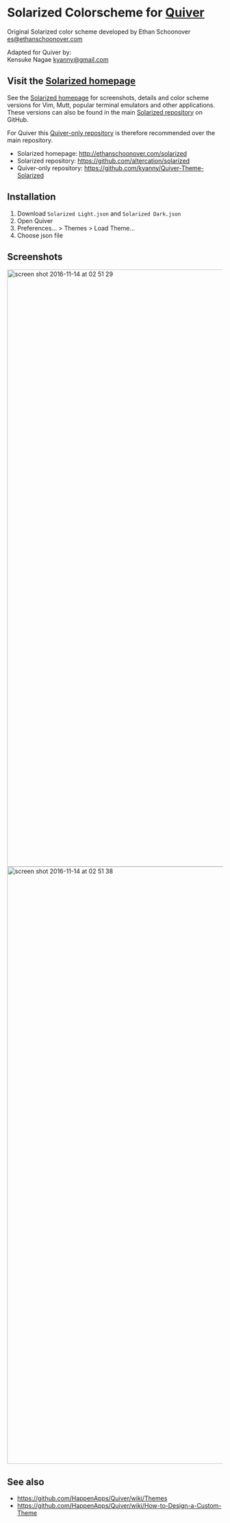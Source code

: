 # Solarized Colorscheme for [Quiver](http://happenapps.com/#quiver)

Original Solarized color scheme developed by Ethan Schoonover <es@ethanschoonover.com>  

Adapted for Quiver by:  
Kensuke Nagae <kyanny@gmail.com>

Visit the [Solarized homepage](http://ethanschoonover.com/solarized)
------------------------------

See the [Solarized homepage](http://ethanschoonover.com/solarized) for screenshots,
details and color scheme versions for Vim, Mutt, popular terminal emulators and
other applications. These versions can also be found in the main [Solarized repository](https://github.com/altercation/solarized)
on GitHub.

For Quiver this [Quiver-only repository](https://github.com/kyanny/Quiver-Theme-Solarized) is therefore recommended over the main repository.

- Solarized homepage:  http://ethanschoonover.com/solarized
- Solarized repository: https://github.com/altercation/solarized
- Quiver-only repository:  https://github.com/kyanny/Quiver-Theme-Solarized

Installation
------------

1. Download `Solarized Light.json` and `Solarized Dark.json`
2. Open Quiver
3. Preferences... > Themes > Load Theme...
4. Choose json file

Screenshots
-----------

<img width="1392" alt="screen shot 2016-11-14 at 02 51 29" src="https://cloud.githubusercontent.com/assets/10515/20247668/5588197a-aa15-11e6-959e-b0afd20d800d.png">
<img width="1392" alt="screen shot 2016-11-14 at 02 51 38" src="https://cloud.githubusercontent.com/assets/10515/20247669/5a5a8ffa-aa15-11e6-9823-0bbc56a36515.png">

See also
--------

- https://github.com/HappenApps/Quiver/wiki/Themes
- https://github.com/HappenApps/Quiver/wiki/How-to-Design-a-Custom-Theme
